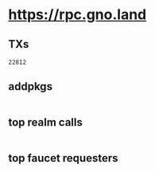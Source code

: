 # https://rpc.gno.land

## TXs
```
22812
```

## addpkgs
```
```

## top realm calls
```
```

## top faucet requesters
```
```

